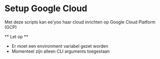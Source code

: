 ﻿# Setup Google Cloud

Met deze scripts kan ee'yoo haar cloud inrichten op Google Cloud Platform (GCP)

** Let op **
- Er moet een environment variabel gezet worden
- Momenteel zijn alleen CLI arguments toegestaan
